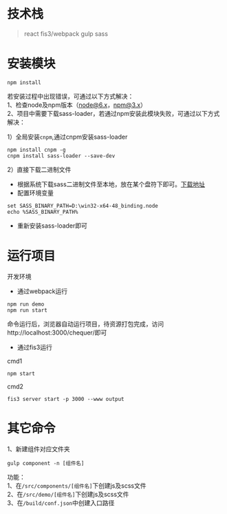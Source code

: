 # 技术栈
> react
> fis3/webpack
> gulp
> sass


# 安装模块
```
npm install
```
若安装过程中出现错误，可通过以下方式解决：  
1、检查node及npm版本（node@6.x，npm@3.x）  
2、项目中需要下载sass-loader，若通过npm安装此模块失败，可通过以下方式解决：  

1）全局安装`cnpm`,通过cnpm安装sass-loader  
```
npm install cnpm -g
cnpm install sass-loader --save-dev
```
2）直接下载二进制文件

- 根据系统下载sass二进制文件至本地，放在某个盘符下即可。[下载地址](https://github.com/sass/node-sass/releases)
- 配置环境变量
```
set SASS_BINARY_PATH=D:\win32-x64-48_binding.node
echo %SASS_BINARY_PATH%
```
- 重新安装sass-loader即可

# 运行项目
开发环境
- 通过webpack运行
```
npm run demo
npm run start
```
命令运行后，浏览器自动运行项目，待资源打包完成，访问http://localhost:3000/chequer/即可

- 通过fis3运行  

cmd1
```
npm start
```
cmd2
```
fis3 server start -p 3000 --www output 
```

# 其它命令
1、新建组件对应文件夹
```
gulp component -n [组件名]
```
功能：  
1、在`/src/components/[组件名]`下创建js及scss文件  
2、在`/src/demo/[组件名]`下创建js及scss文件  
3、在`/build/conf.json`中创建入口路径  
